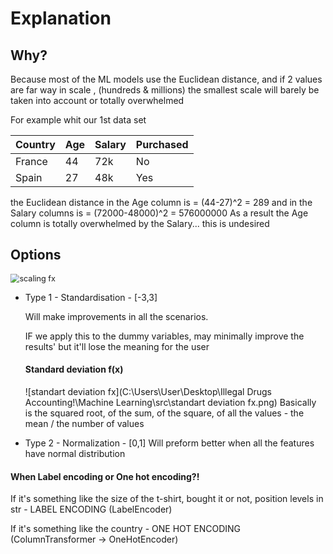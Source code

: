 <h1>Explanation</h1>

<h2>Why?</h2>

Because most of the ML models use the Euclidean distance, and if 2 values are far way in scale , (hundreds & millions) the smallest scale will barely be taken into account or totally overwhelmed 

For example whit our 1st data set

| Country | Age  | Salary | Purchased |
| ------- | ---- | ------ | --------- |
| France  | 44   | 72k    | No        |
| Spain   | 27   | 48k    | Yes       |

the Euclidean distance in the Age column is = (44-27)^2 = 289
and in the Salary columns is = (72000-48000)^2 = 576000000
As a result the Age column is totally overwhelmed by the Salary... this is undesired



<h2>Options</h2>

<img src="C:\Users\User\Desktop\Illegal Drugs Accounting!\Machine Learning\src\scaling fx.png" alt="scaling fx" style="zoom:90%;" />

- Type 1 - Standardisation - [-3,3]

  Will make improvements in all the scenarios.

  IF we apply this to the dummy variables, may minimally improve the results' but it'll lose the meaning for the user

  <h4> Standard deviation f(x)</h4>

  ![standart deviation fx](C:\Users\User\Desktop\Illegal Drugs Accounting!\Machine Learning\src\standart deviation fx.png)
  Basically is the squared root, of the sum, of the square, of all the values - the mean / the number of values

- Type 2 - Normalization - [0,1]
  Will preform better when all the features have normal distribution

<h4>When Label encoding or One hot encoding?!</h4>

If it's something like the size of the t-shirt, bought it or not, position levels in str - LABEL ENCODING (LabelEncoder)

If it's something like the country - ONE HOT ENCODING (ColumnTransformer -> OneHotEncoder)

